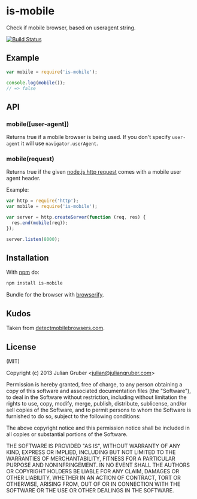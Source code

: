 
# is-mobile

Check if mobile browser, based on useragent string.

[![Build Status](https://travis-ci.org/juliangruber/is-mobile.svg?branch=master)](https://travis-ci.org/juliangruber/is-mobile)

## Example

```js
var mobile = require('is-mobile');

console.log(mobile());
// => false
```

## API

### mobile([user-agent])

Returns true if a mobile browser is being used. If you don't specify
`user-agent` it will use `navigator.userAgent`.

### mobile(request)

Returns true if the given [node.js http request](http://nodejs.org/api/http.html#http_http_incomingmessage) comes with a mobile user agent header.

Example:

```js
var http = require('http');
var mobile = require('is-mobile');

var server = http.createServer(function (req, res) {
  res.end(mobile(req));
});

server.listen(8000);
```

## Installation

With [npm](https://npmjs.org) do:

```bash
npm install is-mobile
```

Bundle for the browser with
[browserify](https://github.com/substack/node-browserify).

## Kudos

Taken from [detectmobilebrowsers.com](http://detectmobilebrowsers.com/).

## License

(MIT)

Copyright (c) 2013 Julian Gruber &lt;julian@juliangruber.com&gt;

Permission is hereby granted, free of charge, to any person obtaining a copy of
this software and associated documentation files (the "Software"), to deal in
the Software without restriction, including without limitation the rights to
use, copy, modify, merge, publish, distribute, sublicense, and/or sell copies
of the Software, and to permit persons to whom the Software is furnished to do
so, subject to the following conditions:

The above copyright notice and this permission notice shall be included in all
copies or substantial portions of the Software.

THE SOFTWARE IS PROVIDED "AS IS", WITHOUT WARRANTY OF ANY KIND, EXPRESS OR
IMPLIED, INCLUDING BUT NOT LIMITED TO THE WARRANTIES OF MERCHANTABILITY,
FITNESS FOR A PARTICULAR PURPOSE AND NONINFRINGEMENT. IN NO EVENT SHALL THE
AUTHORS OR COPYRIGHT HOLDERS BE LIABLE FOR ANY CLAIM, DAMAGES OR OTHER
LIABILITY, WHETHER IN AN ACTION OF CONTRACT, TORT OR OTHERWISE, ARISING FROM,
OUT OF OR IN CONNECTION WITH THE SOFTWARE OR THE USE OR OTHER DEALINGS IN THE
SOFTWARE.
